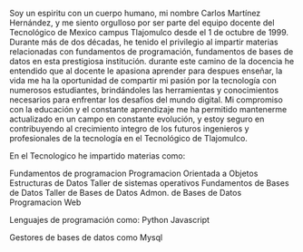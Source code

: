 Soy un espiritu con un cuerpo humano, mi nombre Carlos Martínez Hernández, y me siento orgulloso por ser parte del equipo docente del Tecnológico de Mexico campus Tlajomulco desde el 1 de octubre de 1999. Durante más de dos décadas, he tenido el privilegio al impartir materias relacionadas con fundamentos de  programación, fundamentos de bases de datos en esta prestigiosa institución. durante este camino de la docencia he entendido que al docente le apasiona aprender para despues enseñar, la vida me ha la oportunidad de compartir mi pasión por la tecnología con numerosos estudiantes, brindándoles las herramientas y conocimientos necesarios para enfrentar los desafíos del mundo digital. Mi compromiso con la educación y el constante aprendizaje me ha permitido mantenerme actualizado en un campo en constante evolución, y estoy seguro en contribuyendo al crecimiento integro de los futuros ingenieros y profesionales de la tecnología en el Tecnológico de Tlajomulco.

En el Tecnologico he impartido materias como:

Fundamentos de programacion
Programacion Orientada a Objetos
Estructuras de Datos
Taller de sistemas operativos
Fundamentos de Bases de Datos
Taller de Bases de Datos
Admon. de Bases de Datos
Programacion Web

Lenguajes de programación como:
Python
Javascript

Gestores de bases de datos como
Mysql

